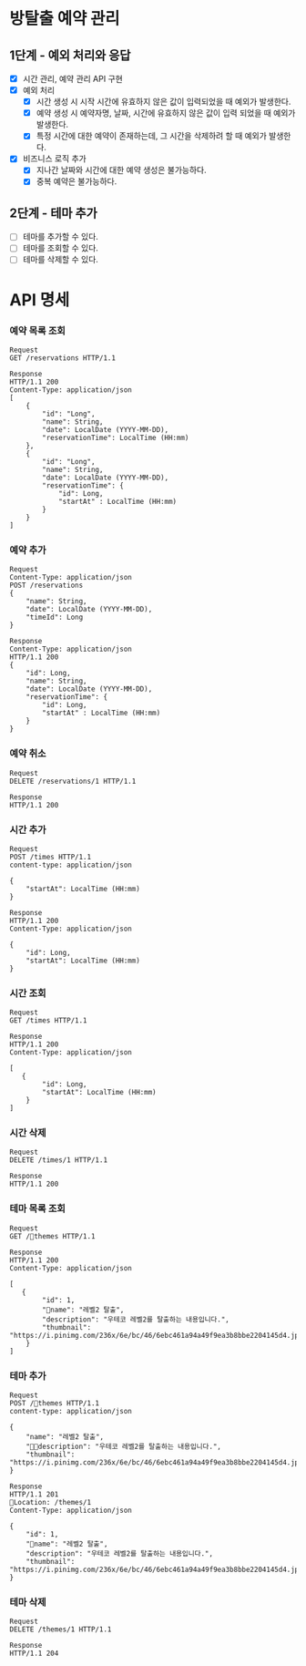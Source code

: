 # 방탈출 예약 관리

## 1단계 - 예외 처리와 응답

- [x] 시간 관리, 예약 관리 API 구현
- [x] 예외 처리
    - [x] 시간 생성 시 시작 시간에 유효하지 않은 값이 입력되었을 때 예외가 발생한다.
    - [x] 예약 생성 시 예약자명, 날짜, 시간에 유효하지 않은 값이 입력 되었을 때 예외가 발생한다.
    - [x] 특정 시간에 대한 예약이 존재하는데, 그 시간을 삭제하려 할 때 예외가 발생한다.
- [x] 비즈니스 로직 추가
    - [x] 지나간 날짜와 시간에 대한 예약 생성은 불가능하다.
    - [x] 중복 예약은 불가능하다.

## 2단계 - 테마 추가

- [ ] 테마를 추가할 수 있다.
- [ ] 테마를 조회할 수 있다.
- [ ] 테마를 삭제할 수 있다.

# API 명세

### 예약 목록 조회

```
Request
GET /reservations HTTP/1.1

Response
HTTP/1.1 200 
Content-Type: application/json
[
    {
        "id": "Long",
        "name": String,
        "date": LocalDate (YYYY-MM-DD),
        "reservationTime": LocalTime (HH:mm)
    },
    {
        "id": "Long",
        "name": String,
        "date": LocalDate (YYYY-MM-DD),
        "reservationTime": {
            "id": Long,
            "startAt" : LocalTime (HH:mm)
        }
    }
]
```

### 예약 추가

```
Request
Content-Type: application/json
POST /reservations
{
    "name": String,
    "date": LocalDate (YYYY-MM-DD),
    "timeId": Long
}

Response
Content-Type: application/json
HTTP/1.1 200 
{
    "id": Long,
    "name": String,
    "date": LocalDate (YYYY-MM-DD),
    "reservationTime": {
        "id": Long,
        "startAt" : LocalTime (HH:mm)
    }
}

```

### 예약 취소

```
Request
DELETE /reservations/1 HTTP/1.1

Response
HTTP/1.1 200
```

### 시간 추가

```
Request
POST /times HTTP/1.1
content-type: application/json

{
    "startAt": LocalTime (HH:mm)
}

Response
HTTP/1.1 200
Content-Type: application/json

{
    "id": Long,
    "startAt": LocalTime (HH:mm)
}
```

### 시간 조회

```
Request
GET /times HTTP/1.1

Response
HTTP/1.1 200 
Content-Type: application/json

[
   {
        "id": Long,
        "startAt": LocalTime (HH:mm)
    }
]
```

### 시간 삭제

```
Request
DELETE /times/1 HTTP/1.1

Response
HTTP/1.1 200
```

### 테마 목록 조회

```
Request
GET /themes HTTP/1.1

Response
HTTP/1.1 200 
Content-Type: application/json

[
   {
        "id": 1,
        "name": "레벨2 탈출",
        "description": "우테코 레벨2를 탈출하는 내용입니다.",
        "thumbnail": "https://i.pinimg.com/236x/6e/bc/46/6ebc461a94a49f9ea3b8bbe2204145d4.jpg"
    }
]
```

### 테마 추가

```
Request
POST /themes HTTP/1.1
content-type: application/json

{
    "name": "레벨2 탈출",
    "description": "우테코 레벨2를 탈출하는 내용입니다.",
    "thumbnail": "https://i.pinimg.com/236x/6e/bc/46/6ebc461a94a49f9ea3b8bbe2204145d4.jpg"
}

Response
HTTP/1.1 201
Location: /themes/1
Content-Type: application/json

{
    "id": 1,
    "name": "레벨2 탈출",
    "description": "우테코 레벨2를 탈출하는 내용입니다.",
    "thumbnail": "https://i.pinimg.com/236x/6e/bc/46/6ebc461a94a49f9ea3b8bbe2204145d4.jpg"
}
```

### 테마 삭제

```
Request
DELETE /themes/1 HTTP/1.1

Response
HTTP/1.1 204
```